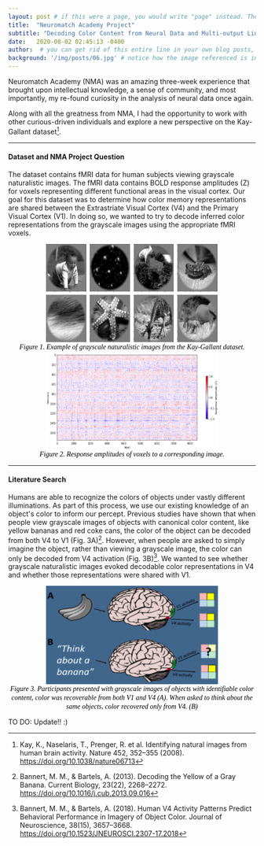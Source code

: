 ```yaml
---
layout: post # if this were a page, you would write "page" instead. They layouts are subtly different. Try it to see what happens.
title:  "Neuromatch Academy Project"
subtitle: "Decoding Color Content from Neural Data and Multi-output Linear Models"
date:   2020-08-02 02:45:13 -0400
author:  # you can get rid of this entire line in your own blog posts, and the page will display the name of the site's owner, taken from the _config.yml file.
background: '/img/posts/06.jpg' # notice how the image referenced is in your project's /img/posts/ folder.
---
```


Neuromatch Academy (NMA) was an amazing three-week experience that brought upon intellectual knowledge, a sense of community, and most importantly, my re-found curiosity in the analysis of neural data once again.

Along with all the greatness from NMA, I had the opportunity to work with other curious-driven individuals and explore a new perspective on the Kay-Gallant dataset[^fn1].

---
#### Dataset and NMA Project Question

The dataset contains fMRI data for human subjects viewing grayscale naturalistic images. The fMRI data contains BOLD response amplitudes (Z) for voxels representing different functional areas in the visual cortex. Our goal for this dataset  was to determine how color memory representations are shared between the Extrastriate Visual Cortex (V4) and the Primary Visual Cortex (V1). In doing so, we wanted to try to decode inferred color representations from the grayscale images using the appropriate fMRI voxels.

<!-- ![alt text](/img/posts/post1images/NMAimg1.png) -->
<img src="/img/posts/post1images/NMAimage1.png" style="display: block; width:350px; height:200px; margin-right: auto; margin-left: auto;"/>
<div style="text-align:center"><span style="color:black; font-family:Computer Modern; font-size:1; font-style: italic">Figure 1. Example of grayscale naturalistic images from the Kay-Gallant dataset.</span></div>

<img src="/img/posts/post1images/NMAimage2.png" style="display: block; width:350px; height:200px; margin-right: auto; margin-left: auto;"/>
<div style="text-align:center"><span style="color:black; font-family:Computer Modern; font-size:1; font-style: italic;">Figure 2. Response amplitudes of voxels to a corresponding image.</span></div>

---

#### Literature Search

Humans are able to recognize the colors of objects under vastly different illuminations. As part of this process, we use our existing knowledge of an object's color to inform our percept. Previous studies have shown that when people view grayscale images of objects with canonical color content, like yellow bananas and red coke cans, the color of the object can be decoded from both V4 to V1 (Fig. 3A)[^fn2]. However, when people are asked to simply imagine the object, rather than viewing a grayscale image, the color can only be decoded from V4 activation (Fig. 3B)[^fn3]. We wanted to see whether grayscale naturalistic images evoked decodable color representations in V4 and whether those representations were shared with V1.

<img src="/img/posts/post1images/NMAimage3.png" style="display: block; width:350px; height:200px; margin-right: auto; margin-left: auto;"/>
<div style="text-align:center"><span style="color:black; font-family:Computer Modern; font-size:1; font-style: italic;">Figure 3. Participants presented with grayscale images of objects with identifiable color content, color was recoverable from both V1 and V4 (A). When asked to think about the same objects, color recovered only from V4. (B)</span></div>



TO DO: Update!! :)


[^fn1]: Kay, K., Naselaris, T., Prenger, R. et al. Identifying natural images from human brain activity. Nature 452, 352–355 (2008). https://doi.org/10.1038/nature06713
[^fn2]: Bannert, M. M., & Bartels, A. (2013). Decoding the Yellow of a Gray Banana. Current Biology, 23(22), 2268–2272. https://doi.org/10.1016/j.cub.2013.09.016
[^fn3]: Bannert, M. M., & Bartels, A. (2018). Human V4 Activity Patterns Predict Behavioral Performance in Imagery of Object Color. Journal of Neuroscience, 38(15), 3657–3668. https://doi.org/10.1523/JNEUROSCI.2307-17.2018
